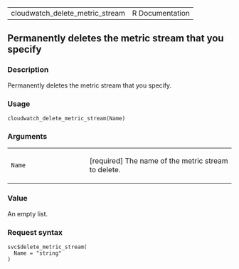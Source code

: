 <table style="width: 100%;">
<tbody>
<tr class="odd">
<td>cloudwatch_delete_metric_stream</td>
<td style="text-align: right;">R Documentation</td>
</tr>
</tbody>
</table>

## Permanently deletes the metric stream that you specify

### Description

Permanently deletes the metric stream that you specify.

### Usage

    cloudwatch_delete_metric_stream(Name)

### Arguments

<table>
<colgroup>
<col style="width: 35%" />
<col style="width: 65%" />
</colgroup>
<tbody>
<tr class="odd">
<td><code id="cloudwatch_delete_metric_stream_:_Name">Name</code></td>
<td><p>[required] The name of the metric stream to delete.</p></td>
</tr>
</tbody>
</table>

### Value

An empty list.

### Request syntax

    svc$delete_metric_stream(
      Name = "string"
    )
